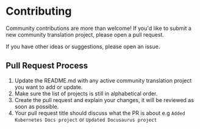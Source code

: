 # Contributing

Community contributions are more than welcome! If you'd like to submit a new community translation project,
please open a pull request.

If you have other ideas or suggestions, please open an issue.

## Pull Request Process

1. Update the README.md with any active community translation project you want to add or update.
2. Make sure the list of projects is still in alphabetical order.
3. Create the pull request and explain your changes, it will be reviewed as soon as possible.
4. Your pull request title should discuss what the PR is about e.g `Added Kubernetes Docs project` or `Updated Docusaurus project`
